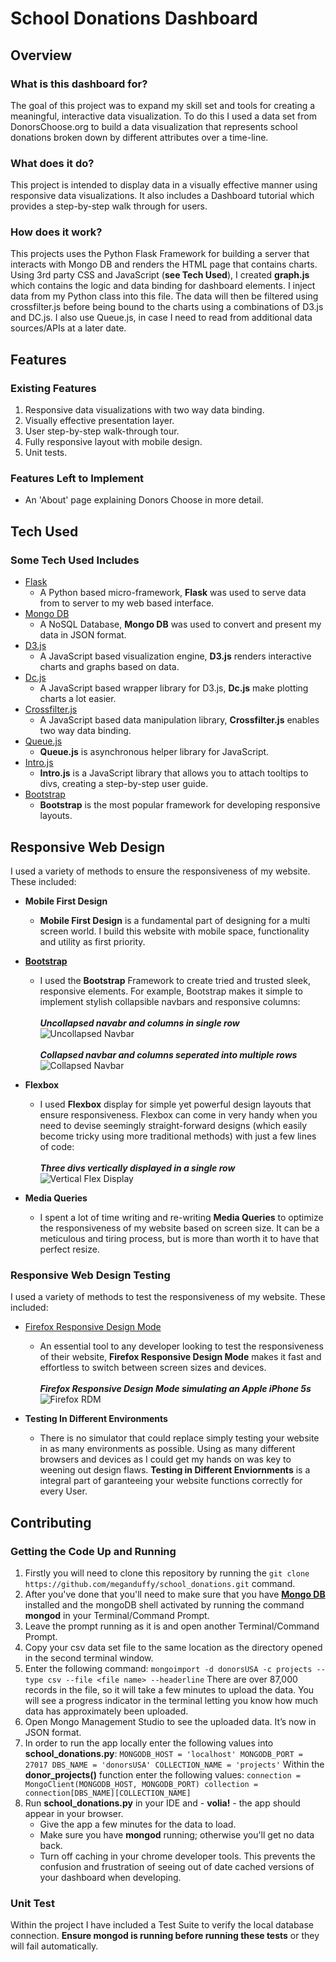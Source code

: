 # School Donations Dashboard

## Overview

### What is this dashboard for?

The goal of this project was to expand my skill set and tools for creating a meaningful, interactive data visualization.
To do this I used a data set from DonorsChoose.org to build a data visualization that represents school donations
broken down by different attributes over a time-line.

### What does it do?

This project is intended to display data in a visually effective manner using responsive data visualizations.
It also includes a Dashboard tutorial which provides a step-by-step walk through for users.

### How does it work?

This projects uses the Python Flask Framework for building a server that interacts with Mongo DB and renders the HTML page that
contains charts. Using 3rd party CSS and JavaScript (__see **Tech Used**__), I created **graph.js** which contains the
logic and data binding for dashboard elements. I inject data from my Python class into this file. The data will then be
filtered using crossfilter.js before being bound to the charts using a combinations of D3.js and DC.js. I also use
Queue.js, in case I need to read from additional data sources/APIs at a later date.

## Features

### Existing Features

1. Responsive data visualizations with two way data binding.
2. Visually effective presentation layer.
3. User step-by-step walk-through tour.
4. Fully responsive layout with mobile design.
5. Unit tests.

### Features Left to Implement

- An 'About' page explaining Donors Choose in more detail.

## Tech Used

### Some Tech Used Includes

- [Flask](http://flask.pocoo.org/)
    - A Python based micro-framework, **Flask** was used to serve data from to server to my web based interface.
- [Mongo DB](https://www.mongodb.com/)
    - A NoSQL Database, **Mongo DB** was used to convert and present my data in JSON format.
- [D3.js](https://d3js.org/)
    - A JavaScript based visualization engine, **D3.js** renders interactive charts and graphs based on data.
- [Dc.js](https://dc-js.github.io/dc.js/)
    - A JavaScript based wrapper library for D3.js, **Dc.js** make plotting charts a lot easier.
- [Crossfilter.js](http://square.github.io/crossfilter/)
    - A JavaScript based data manipulation library, **Crossfilter.js** enables two way data binding.
- [Queue.js](https://github.com/d3/d3-queue)
    - **Queue.js** is asynchronous helper library for JavaScript.
- [Intro.js](http://introjs.com/)
    - **Intro.js** is a JavaScript library that allows you to attach tooltips to divs, creating a step-by-step user guide.
- [Bootstrap](http://getbootstrap.com/)
    - **Bootstrap** is the most popular framework for developing responsive layouts.

## Responsive Web Design

I used a variety of methods to ensure the responsiveness of my website. These included:
- **Mobile First Design**
    - **Mobile First Design** is a fundamental part of designing for a multi screen world. I build this website with mobile space, functionality and utility as first priority.

- [**Bootstrap**](http://getbootstrap.com/)
    - I used the **Bootstrap** Framework to create tried and trusted sleek, responsive elements. For example, Bootstrap makes it simple to implement stylish collapsible navbars and responsive columns:
        </br></br>**_Uncollapsed navabr and columns in single row_**</br>
        ![Uncollapsed Navbar](/screenshots/Project2-bootstrap-fullnav.png?raw=true "Uncollapsed Navbar")
        </br></br>**_Collapsed navbar and columns seperated into multiple rows_**</br>
        ![Collapsed Navbar](/screenshots/Project2-bootstrap-collapsenav.png?raw=true "Collapsed Navbar")

- **Flexbox**
    - I used **Flexbox** display for simple yet powerful design layouts that ensure responsiveness. Flexbox can come in very handy when you need to devise seemingly straight-forward designs (which easily become tricky using more traditional methods) with just a few lines of code:
        </br></br>**_Three divs vertically displayed in a single row_**</br>
        ![Vertical Flex Display](/screenshots/Project2-flexbox-verticaldisplay.png?raw=true "Vertical Flex Display")

- **Media Queries**
    - I spent a lot of time writing and re-writing **Media Queries** to optimize the responsiveness of my website based on screen size. It can be a meticulous and tiring process, but is more than worth it to have that perfect resize.

### Responsive Web Design Testing

I used a variety of methods to test the responsiveness of my website. These included:

- [Firefox Responsive Design Mode](https://developer.mozilla.org/en-US/docs/Tools/Responsive_Design_Mode)
    - An essential tool to any developer looking to test the responsiveness of their website, **Firefox Responsive Design Mode** makes it fast and effortless to switch between screen sizes and devices.
        </br></br>**_Firefox Responsive Design Mode simulating an Apple iPhone 5s_**</br>
        ![Firefox RDM](/screenshots/Project2-firefox-RDM.png?raw=true "FirefoxRDM")

- **Testing In Different Environments**
    - There is no simulator that could replace simply testing your website in as many environments as possible. Using as many different browsers and devices as I could get my hands on was key to weening out design flaws. **Testing in Different Enviornments** is a integral part of garanteeing your website functions correctly for every User.

## Contributing

### Getting the Code Up and Running
1. Firstly you will need to clone this repository by running the
```git clone https://github.com/meganduffy/school_donations.git``` command.
2. After you've done that you'll need to make sure that you have [**Mongo DB**](https://www.mongodb.com/) installed and
the mongoDB shell activated by running the command **mongod** in your Terminal/Command Prompt.
3. Leave the prompt running as it is and open another Terminal/Command Prompt.
4. Copy your csv data set file to the same location as the directory opened in the second terminal window.
5. Enter the following command: ```mongoimport -d donorsUSA -c projects --type csv --file <file name> --headerline```
There are over 87,000 records in the file, so it will take a few minutes to upload the data. You will see a progress
indicator in the terminal letting you know how much data has approximately been uploaded.
6. Open Mongo Management Studio to see the uploaded data. It’s now in JSON format.
7. In order to run the app locally enter the following values into **school_donations.py**: ```MONGODB_HOST = 'localhost'
MONGODB_PORT = 27017
DBS_NAME = 'donorsUSA'
COLLECTION_NAME = 'projects'```
Within the **donor_projects()** function enter the following values: ```connection = MongoClient(MONGODB_HOST, MONGODB_PORT)
   collection = connection[DBS_NAME][COLLECTION_NAME]```
8. Run **school_donations.py** in your IDE and - __volia!__ - the app should appear in your browser.
    - Give the app a few minutes for the data to load.
    - Make sure you have **mongod** running; otherwise you'll get no data back.
    - Turn off caching in your chrome developer tools. This prevents the confusion and frustration of seeing out of date cached versions of your dashboard when developing.

### Unit Test
Within the project I have included a Test Suite to verify the local database connection. **Ensure mongod is running before running these tests** or they will fail automatically.